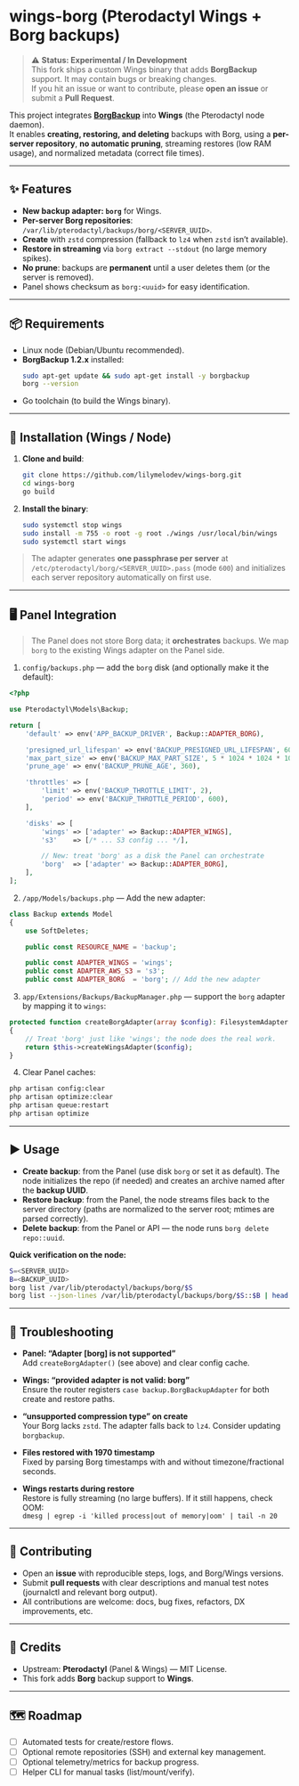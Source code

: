 # wings-borg (Pterodactyl Wings + Borg backups)

> ⚠️ **Status: Experimental / In Development**  
> This fork ships a custom Wings binary that adds **BorgBackup** support. It may contain bugs or breaking changes.  
> If you hit an issue or want to contribute, please **open an issue** or submit a **Pull Request**.

This project integrates **[BorgBackup](https://www.borgbackup.org/)** into **Wings** (the Pterodactyl node daemon).  
It enables **creating, restoring, and deleting** backups with Borg, using a **per-server repository**, **no automatic pruning**, streaming restores (low RAM usage), and normalized metadata (correct file times).

---

## ✨ Features

- **New backup adapter: `borg`** for Wings.
- **Per-server Borg repositories**: `/var/lib/pterodactyl/backups/borg/<SERVER_UUID>`.
- **Create** with `zstd` compression (fallback to `lz4` when `zstd` isn’t available).
- **Restore in streaming** via `borg extract --stdout` (no large memory spikes).
- **No prune**: backups are **permanent** until a user deletes them (or the server is removed).
- Panel shows checksum as `borg:<uuid>` for easy identification.

---

## 📦 Requirements

- Linux node (Debian/Ubuntu recommended).
- **BorgBackup 1.2.x** installed:
  ```bash
  sudo apt-get update && sudo apt-get install -y borgbackup
  borg --version
  ```
- Go toolchain (to build the Wings binary).

---

## 🔧 Installation (Wings / Node)

1) **Clone and build**:
   ```bash
   git clone https://github.com/lilymelodev/wings-borg.git
   cd wings-borg
   go build
   ```

2) **Install the binary**:
   ```bash
   sudo systemctl stop wings
   sudo install -m 755 -o root -g root ./wings /usr/local/bin/wings
   sudo systemctl start wings
   ```

> The adapter generates **one passphrase per server** at `/etc/pterodactyl/borg/<SERVER_UUID>.pass` (mode `600`) and initializes each server repository automatically on first use.

---

## 🖥️ Panel Integration

> The Panel does not store Borg data; it **orchestrates** backups. We map `borg` to the existing Wings adapter on the Panel side.

1) `config/backups.php` — add the `borg` disk (and optionally make it the default):
```php
<?php

use Pterodactyl\Models\Backup;

return [
    'default' => env('APP_BACKUP_DRIVER', Backup::ADAPTER_BORG),

    'presigned_url_lifespan' => env('BACKUP_PRESIGNED_URL_LIFESPAN', 60),
    'max_part_size' => env('BACKUP_MAX_PART_SIZE', 5 * 1024 * 1024 * 1024),
    'prune_age' => env('BACKUP_PRUNE_AGE', 360),

    'throttles' => [
        'limit' => env('BACKUP_THROTTLE_LIMIT', 2),
        'period' => env('BACKUP_THROTTLE_PERIOD', 600),
    ],

    'disks' => [
        'wings' => ['adapter' => Backup::ADAPTER_WINGS],
        's3'    => [/* ... S3 config ... */],

        // New: treat 'borg' as a disk the Panel can orchestrate
        'borg'  => ['adapter' => Backup::ADAPTER_BORG],
    ],
];
```

2) `/app/Models/backups.php` — Add the new adapter:
```php
class Backup extends Model
{
    use SoftDeletes;

    public const RESOURCE_NAME = 'backup';

    public const ADAPTER_WINGS = 'wings';
    public const ADAPTER_AWS_S3 = 's3';
    public const ADAPTER_BORG  = 'borg'; // Add the new adapter
```

3) `app/Extensions/Backups/BackupManager.php` — support the `borg` adapter by mapping it to `wings`:
```php
protected function createBorgAdapter(array $config): FilesystemAdapter
{
    // Treat 'borg' just like 'wings'; the node does the real work.
    return $this->createWingsAdapter($config);
}
```

4) Clear Panel caches:
```bash
php artisan config:clear
php artisan optimize:clear
php artisan queue:restart
php artisan optimize
```

---

## ▶️ Usage

- **Create backup**: from the Panel (use disk `borg` or set it as default). The node initializes the repo (if needed) and creates an archive named after the **backup UUID**.
- **Restore backup**: from the Panel, the node streams files back to the server directory (paths are normalized to the server root; mtimes are parsed correctly).
- **Delete backup**: from the Panel or API — the node runs `borg delete repo::uuid`.

**Quick verification on the node:**
```bash
S=<SERVER_UUID>
B=<BACKUP_UUID>
borg list /var/lib/pterodactyl/backups/borg/$S
borg list --json-lines /var/lib/pterodactyl/backups/borg/$S::$B | head
```

---

## 🧰 Troubleshooting

- **Panel: “Adapter [borg] is not supported”**  
  Add `createBorgAdapter()` (see above) and clear config cache.

- **Wings: “provided adapter is not valid: borg”**  
  Ensure the router registers `case backup.BorgBackupAdapter` for both create and restore paths.

- **“unsupported compression type” on create**  
  Your Borg lacks `zstd`. The adapter falls back to `lz4`. Consider updating `borgbackup`.

- **Files restored with 1970 timestamp**  
  Fixed by parsing Borg timestamps with and without timezone/fractional seconds.

- **Wings restarts during restore**  
  Restore is fully streaming (no large buffers). If it still happens, check OOM:  
  `dmesg | egrep -i 'killed process|out of memory|oom' | tail -n 20`

---

## 🤝 Contributing

- Open an **issue** with reproducible steps, logs, and Borg/Wings versions.
- Submit **pull requests** with clear descriptions and manual test notes (journalctl and relevant borg output).
- All contributions are welcome: docs, bug fixes, refactors, DX improvements, etc.

---

## 🙇 Credits

- Upstream: **Pterodactyl** (Panel & Wings) — MIT License.
- This fork adds **Borg** backup support to **Wings**.

---

## 🗺️ Roadmap

- [ ] Automated tests for create/restore flows.
- [ ] Optional remote repositories (SSH) and external key management.
- [ ] Optional telemetry/metrics for backup progress.
- [ ] Helper CLI for manual tasks (list/mount/verify).
